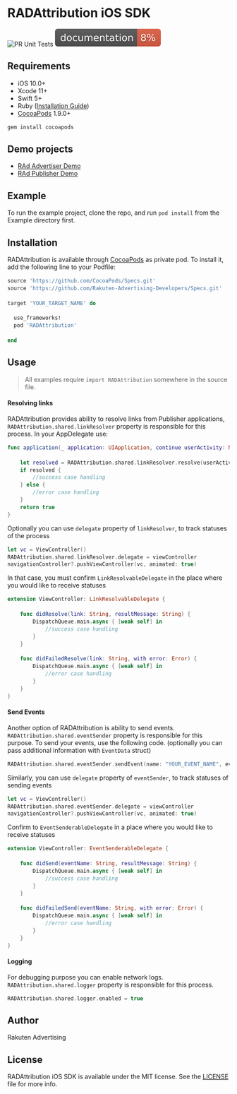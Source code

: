 # RADAttribution iOS SDK
![PR Unit Tests](https://github.com/Rakuten-Advertising-Developers/attribution-sdk-ios/workflows/PR%20Unit%20Tests/badge.svg)
![RADAttribution](docs/badge.svg)
## Requirements

- iOS 10.0+
- Xcode 11+
- Swift 5+
- Ruby ([Installation Guide](./RubyInstallationGuide.md))
- [CocoaPods](https://cocoapods.org) 1.9.0+
```sh 
gem install cocoapods 
```

## Demo projects
* [RAd Advertiser Demo](https://github.com/Rakuten-Advertising-Developers/radadvertiser-demo-ios/)
* [RAd Publisher Demo](https://github.com/Rakuten-Advertising-Developers/radpublisher-demo-ios)

## Example
To run the example project, clone the repo, and run `pod install` from the Example directory first.

## Installation
RADAttribution is available through [CocoaPods](https://cocoapods.org) as private pod. To install
it, add the following line to your Podfile:

```ruby
source 'https://github.com/CocoaPods/Specs.git'
source 'https://github.com/Rakuten-Advertising-Developers/Specs.git'

target 'YOUR_TARGET_NAME' do
  
  use_frameworks!
  pod 'RADAttribution'
  
end
```
## Usage
> All examples require `import RADAttribution` somewhere in the source file.

#### Resolving links
RADAttribution provides ability to resolve links from Publisher applications, `RADAttribution.shared.linkResolver` property is responsible for this process. In your AppDelegate use:
```swift
func application(_ application: UIApplication, continue userActivity: NSUserActivity, restorationHandler: @escaping ([UIUserActivityRestoring]?) -> Void) -> Bool {
       
    let resolved = RADAttribution.shared.linkResolver.resolve(userActivity: userActivity)
    if resolved {
        //success case handling
    } else {
        //error case handling
    }
    return true
}
```
Optionally you can use `delegate` property of `linkResolver`, to track statuses of the process
```swift
let vc = ViewController()
RADAttribution.shared.linkResolver.delegate = viewController
navigationController?.pushViewController(vc, animated: true)
```
In that case, you must confirm `LinkResolvableDelegate` in the place where you would like to receive statuses
```swift
extension ViewController: LinkResolvableDelegate {
    
    func didResolve(link: String, resultMessage: String) {
        DispatchQueue.main.async { [weak self] in
            //success case handling
        }
    }
    
    func didFailedResolve(link: String, with error: Error) {
        DispatchQueue.main.async { [weak self] in
            //error case handling
        }
    }
}
```
#### Send Events
Another option of RADAttribution is ability to send events. `RADAttribution.shared.eventSender` property is responsible for this purpose. To send your events, use the following code. (optionally you can pass additional information with `EventData` struct)
```swift
RADAttribution.shared.eventSender.sendEvent(name: "YOUR_EVENT_NAME", eventData: nil)
```
Similarly, you can use `delegate` property of `eventSender`, to track statuses of sending events
```swift
let vc = ViewController()
RADAttribution.shared.eventSender.delegate = viewController
navigationController?.pushViewController(vc, animated: true)
```
Confirm to `EventSenderableDelegate` in a place where you would like to receive statuses
```swift
extension ViewController: EventSenderableDelegate {
    
    func didSend(eventName: String, resultMessage: String) {
        DispatchQueue.main.async { [weak self] in
            //success case handling
        }
    }
    
    func didFailedSend(eventName: String, with error: Error) {
        DispatchQueue.main.async { [weak self] in
            //error case handling
        }
    }
}
```
#### Logging
For debugging purpose you can enable network logs. `RADAttribution.shared.logger` property is responsible for this process.
```swift
RADAttribution.shared.logger.enabled = true
```

## Author
Rakuten Advertising

## License
RADAttribution iOS SDK is available under the MIT license. See the [LICENSE](./LICENSE) file for more info.

